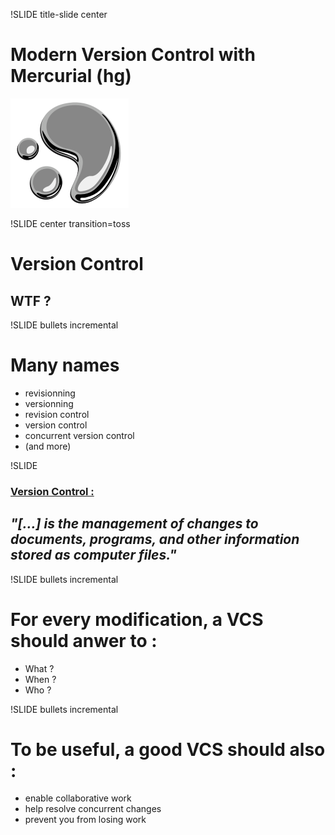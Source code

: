 !SLIDE title-slide center

<script type="text/javascript">
// Should get this to be triggered as part of setupPreso()
$(function(){
  $('a').replaceCcWithLogo();
});
</script>


# Modern Version Control with Mercurial (hg) #

![hg-logo](mercurial_logo.png)


!SLIDE center transition=toss
# Version Control #
## WTF ?



!SLIDE  bullets incremental
# Many names #

* revisionning
* versionning
* revision control
* version control
* concurrent version control
* (and more)


!SLIDE

### [Version Control : ](http://en.wikipedia.org/wiki/Revision_control)
## *"[...] is the management of changes to documents, programs, and other information stored as computer files."*


!SLIDE bullets incremental

# For every modification, a VCS should anwer to :

* What ?
* When ?
* Who ?



!SLIDE bullets incremental

# To be useful, a good VCS should also :

* enable collaborative work
* help resolve concurrent changes
* prevent you from losing work


